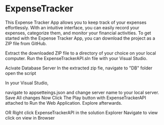 # ExpenseTracker
This Expense Tracker App allows you to keep track of your expenses effortlessly. With an intuitive interface, you can easily record your expenses, categorize them, and monitor your financial activities.
To get started with the Expense Tracker App, you can download the project as a ZIP file from GitHub.

Extract the downloaded ZIP file to a directory of your choice on your local computer.
Run the ExpenseTrackerAPI.sln file with your Visual Studio.

Acivate Database Server
In the extracted zip fie, navigate to "DB" folder
open the script



In your Visual Studio, 

navigate to appsetteings.json and change server name to your local server.
Save All changes 
Now Click The Play button with ExpenseTrackerAPI attached to Run the Web Application.
Explore afterwards.

OR 
Right click ExpenseTrackerAPI in the solution Explorer
Navigate to view
click on view in Browser
